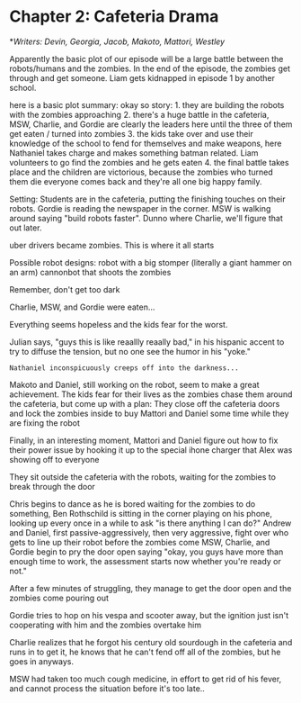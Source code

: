 # Chapter 2: Cafeteria Drama
**Writers: Devin, Georgia, Jacob, Makoto, Mattori, Westley*

Apparently the basic plot of our episode will be a large battle between the robots/humans and the zombies. In the end of the episode, the zombies get through and get someone.
Liam gets kidnapped in episode 1 by another school. 

here is a basic plot summary: okay so story: 1. they are building the robots with the zombies approaching 
2. there's a huge battle in the cafeteria, MSW, Charlie, and Gordie are clearly the leaders here until the three of them get eaten / turned into zombies 
3. the kids take over and use their knowledge of the school to fend for themselves and make weapons, here Nathaniel takes charge and makes something batman related. 
	Liam volunteers to go find the zombies and he gets eaten 
4. the final battle takes place and the children are victorious, because the zombies who turned them die everyone comes back and they're all one big happy family.

Setting:
Students are in the cafeteria, putting the finishing touches on their robots. Gordie is reading the newspaper in the corner. MSW is walking around saying "build robots faster".
Dunno where Charlie, we'll figure that out later.

uber drivers became zombies. This is where it all starts

Possible robot designs: 
robot with a big stomper (literally a giant hammer on an arm)
cannonbot that shoots the zombies

Remember, don't get too dark

Charlie, MSW, and Gordie were eaten...

Everything seems hopeless and the kids fear for the worst.

Julian says, "guys this is like reaallly reaally bad," in his hispanic accent to try to diffuse the tension, but no one see the humor in his "yoke."

	Nathaniel inconspicuously creeps off into the darkness...

Makoto and Daniel, still working on the robot, seem to make a great achievement. 
The kids fear for their lives as the zombies chase them around the cafeteria, but come up with a plan:
They close off the cafeteria doors and lock the zombies inside to buy Mattori and Daniel some time while they are fixing the robot

Finally, in an interesting moment, Mattori and Daniel figure out how to fix their power issue by hooking it up to the special ihone charger that Alex was showing off to everyone

They sit outside the cafeteria with the robots, waiting for the zombies to break through the door

Chris begins to dance as he is bored waiting for the zombies to do something, 
	Ben Rothschild is sitting in the corner playing on his phone, looking up every once in a while to ask "is there anything I can do?"
	Andrew and Daniel, first passive-aggressively, then very aggressive, fight over who gets to line up their robot before the zombies come
MSW, Charlie, and Gordie begin to pry the door open saying "okay, you guys have more than enough time to work, the assessment starts now whether you're ready or not."
	
After a few minutes of struggling, they manage to get the door open and the zombies come pouring out

Gordie tries to hop on his vespa and scooter away, but the ignition just isn't cooperating with him and the zombies overtake him

Charlie realizes that he forgot his century old sourdough in the cafeteria and runs in to get it, he knows that he can't fend off all of the zombies, but he goes in anyways. 

MSW had taken too much cough medicine, in effort to get rid of his fever, and cannot process the situation before it's too late..


